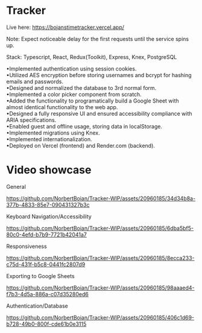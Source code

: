 # Tracker

Live here: https://bojanstimetracker.vercel.app/

Note: Expect noticeable delay for the first requests until the service spins up.

Stack: Typescript, React, Redux(Toolkit), Express, Knex, PostgreSQL

•Implemented authentication using session cookies.\
•Utilized AES encryption before storing usernames and bcrypt for hashing emails and passwords.\
•Designed and normalized the database to 3rd normal form.\
•Implemented a color picker component from scratch.\
•Added the functionality to programatically build a Google Sheet with almost identical functionality to the web app.\
•Designed a fully responsive UI and ensured accessibility compliance with ARIA specifications.\
•Enabled guest and offline usage, storing data in localStorage.\
•Implemented migrations using Knex.\
•Implemented internationalization.\
•Deployed on Vercel (frontend) and Render.com (backend).

# Video showcase

General

https://github.com/NorbertBoian/Tracker-WIP/assets/20960185/34d34b8a-377b-4833-85e7-090431327b3c

Keyboard Navigation/Accessibility

https://github.com/NorbertBoian/Tracker-WIP/assets/20960185/6dba5bf5-80c0-4efd-b7b9-7721b42041a7

Responsiveness

https://github.com/NorbertBoian/Tracker-WIP/assets/20960185/8ecca233-c75d-431f-b5c8-0441fc2807d9

Exporting to Google Sheets

https://github.com/NorbertBoian/Tracker-WIP/assets/20960185/98aaaed4-f7b3-4d5a-886a-c07d35280ed6

Authentication/Database

https://github.com/NorbertBoian/Tracker-WIP/assets/20960185/406c1d69-b728-49b0-800f-cde61b0e3115
